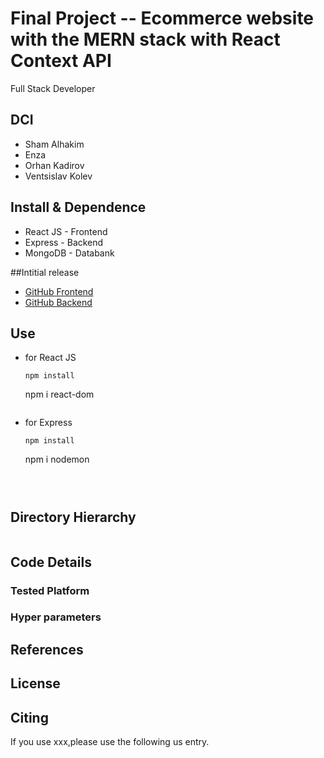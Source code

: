 Final Project -- Ecommerce website with the MERN stack with React Context API
===
Full Stack Developer
## DCI 
- Sham Alhakim
- Enza
- Orhan Kadirov
- Ventsislav Kolev


## Install & Dependence
- React JS - Frontend
- Express - Backend
- MongoDB - Databank

##Intitial release
- [GitHub Frontend](https://github.com/venskolev/matrixshop-frontend)
- [GitHub Backend](https://github.com/OrhanKadirov/-matrixshop-backend)


## Use
- for React JS
  ```
  npm install
  ```
  npm i react-dom
  ```
- for Express
  ```
  npm install
  ```
  npm i nodemon
  ```



## Directory Hierarchy
```
```
## Code Details

### Tested Platform

### Hyper parameters

## References

  
## License

## Citing
If you use xxx,please use the following us entry.
```
```
